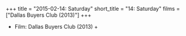 +++
title = "2015-02-14: Saturday"
short_title = "14: Saturday"
films = ["Dallas Buyers Club (2013)"]
+++


* Film: Dallas Buyers Club (2013) +

